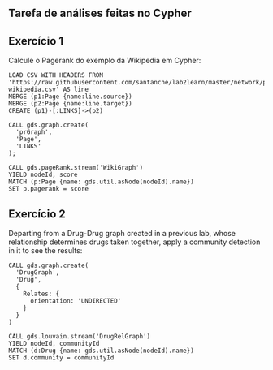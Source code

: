 ## Tarefa de análises feitas no Cypher

## Exercício 1

Calcule o Pagerank do exemplo da Wikipedia em Cypher:

~~~cypher
LOAD CSV WITH HEADERS FROM 'https://raw.githubusercontent.com/santanche/lab2learn/master/network/pagerank/pagerank-wikipedia.csv' AS line
MERGE (p1:Page {name:line.source})
MERGE (p2:Page {name:line.target})
CREATE (p1)-[:LINKS]->(p2)

CALL gds.graph.create(
  'prGraph',
  'Page',
  'LINKS'
);

CALL gds.pageRank.stream('WikiGraph')
YIELD nodeId, score
MATCH (p:Page {name: gds.util.asNode(nodeId).name})
SET p.pagerank = score
~~~

## Exercício 2

Departing from a Drug-Drug graph created in a previous lab, whose relationship determines drugs taken together, apply a community detection in it to see the results:

~~~cypher
CALL gds.graph.create(
  'DrugGraph',
  'Drug',
  {
    Relates: {
      orientation: 'UNDIRECTED'
    }
  }
)

CALL gds.louvain.stream('DrugRelGraph')
YIELD nodeId, communityId
MATCH (d:Drug {name: gds.util.asNode(nodeId).name})
SET d.community = communityId
~~~

